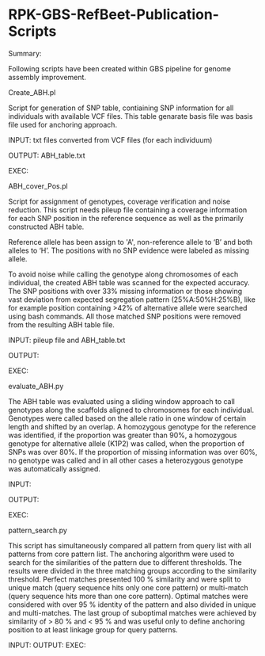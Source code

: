 # RPK-GBS-RefBeet-Publication-Scripts

Summary:

Following scripts have been created within GBS pipeline for genome assembly improvement.



Create_ABH.pl

Script for generation of SNP table, contiaining SNP information for all individuals with available VCF files. 
This table genarate basis file was basis file used for anchoring approach.

INPUT: txt files converted from VCF files (for each individuum)

OUTPUT: ABH_table.txt 

EXEC:


ABH_cover_Pos.pl

Script for assignment of genotypes, coverage verification and noise reduction.
This script needs pileup file containing a coverage information for each SNP position in the reference sequence as well as the primarily constructed ABH table. 

Reference allele has been assign to 'A', non-reference allele to ‘B’ and both alleles to ‘H’. The positions with no SNP evidence were labeled as missing allele. 

To avoid noise while calling the genotype along chromosomes of each individual, the created ABH table was scanned for the expected accuracy. The SNP positions with over 33% missing information or those showing vast deviation from expected segregation pattern (25%A:50%H:25%B), like for example position containing >42% of alternative allele were searched using bash commands. All those matched SNP positions were removed from the resulting ABH table file. 


INPUT: pileup file and ABH_table.txt

OUTPUT:

EXEC:

evaluate_ABH.py

The ABH table was evaluated using a sliding window approach to call genotypes along the scaffolds aligned to chromosomes for each individual. Genotypes were called based on the allele ratio in one window of certain length and shifted by an overlap. A homozygous genotype for the reference was identified, if the proportion was greater than 90%, a homozygous genotype for alternative allele (K1P2) was called, when the proportion of SNPs was over 80%. If the proportion of missing information was over 60%, no genotype was called and in all other cases a heterozygous genotype was automatically assigned. 

INPUT: 

OUTPUT:

EXEC:


pattern_search.py

This script has simultaneously compared all pattern from query list with all patterns from core pattern list. The anchoring algorithm were used to search for the similarities of the pattern due to different thresholds. The results were divided in the three matching groups according to the similarity threshold. Perfect matches presented 100 % similarity and were split to unique match (query sequence hits only one core pattern) or multi-match (query sequence hits more than one core pattern). Optimal matches were considered with over 95 % identity of the pattern and also divided in unique and multi-matches. The last group of suboptimal matches were achieved by similarity of > 80 % and < 95 % and was useful only to define anchoring position to at least linkage group for query patterns.


INPUT: 
OUTPUT:
EXEC:


